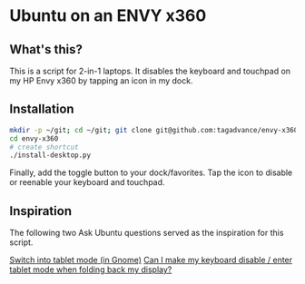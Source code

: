 # Ubuntu on an ENVY x360

## What's this?
This is a script for 2-in-1 laptops. It disables the keyboard and touchpad on my HP Envy x360 by tapping an icon in my dock.

## Installation
```bash
mkdir -p ~/git; cd ~/git; git clone git@github.com:tagadvance/envy-x360.git
cd envy-x360
# create shortcut
./install-desktop.py
```

Finally, add the toggle button to your dock/favorites. Tap the icon to disable or reenable your keyboard and touchpad.

## Inspiration
The following two Ask Ubuntu questions served as the inspiration for this script.
 
[Switch into tablet mode (in Gnome)](https://askubuntu.com/questions/716501/switch-into-tablet-mode-in-gnome/739091)
[Can I make my keyboard disable / enter tablet mode when folding back my display?](https://askubuntu.com/questions/867350/can-i-make-my-keyboard-disable-enter-tablet-mode-when-folding-back-my-display)
